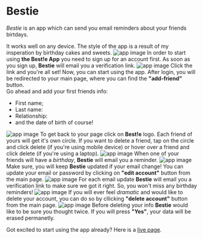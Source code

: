 # Bestie

_Bestie_ is an app which can send you email reminders about your friends birtdays.

It works well on any device. The style of the app is a result of my insperation by birthday cakes and sweets.
![app image](src/images/readme-images/demo-devices.png)
In order to start using **the Best!e App** you need to sign up for an account first.
As soon as you sign up, **Bestie** will email you a verification link.
![app image](src/images/readme-images/demo-verification.png)
Click the link and you're all set! Now, you can start using the app.
After login, you will be redirected to your main page, where you can find the **"add-friend"** button.  
Go ahead and add your first friends info:

- First name;
- Last name:
- Relationship:
- and the date of birth of course!

![app image](src/images/readme-images/demo-addfriend.png)
To get back to your page click on **Best!e** logo. Each friend of yours will get it's own circle. If you want to delete a friend, tap on the circle and click delete (if you're using mobile device) or hover over a friend and click delete (if you're using a laptop).
![app image](src/images/readme-images/demo-mainpage.png)
When one of your friends will have a _birthday_, **Bestie** will email you a reminder.
![app image](src/images/readme-images/demo-reminder.png)
Make sure, you will keep **Bestie** updated if your email change!
You can update your email or password by clicking on **"edit account"** button from the main page.
![app image](src/images/readme-images/demo-edit.png)
For each email update **Bestie** will email you a verification link to make sure we got it right. So, you won't miss any birthday reminders!
![app image](src/images/readme-images/demo-verification2.png)
If you will ever feel _dramatic_ and would like to delete your account, you can do so by cllicking **"delete account"** button from the main page.
![app image](src/images/readme-images/demo-delete.png)
Before deleting your info **Bestie** would like to be sure you thought twice.
If you will press **"Yes"**, your data will be erased permanetly.

Got excited to start using the app already? Here is a [live page](https://bestie.now.sh/).
